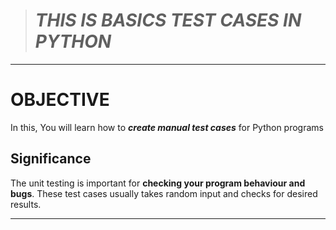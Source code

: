 > # *THIS IS BASICS TEST CASES IN PYTHON*
***

# OBJECTIVE
  In this, You will learn how to ***create manual test cases*** for Python programs

## Significance 
  The unit testing is important for **checking your program behaviour and bugs**. These test cases usually takes random input and checks for desired results. 
  
***
